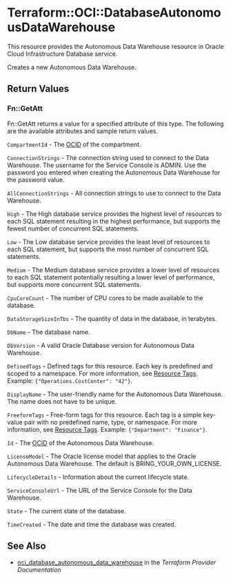 # Terraform::OCI::DatabaseAutonomousDataWarehouse

This resource provides the Autonomous Data Warehouse resource in Oracle Cloud Infrastructure Database service.

Creates a new Autonomous Data Warehouse.

## Return Values

### Fn::GetAtt

Fn::GetAtt returns a value for a specified attribute of this type. The following are the available attributes and sample return values.

`CompartmentId` - The [OCID](https://docs.cloud.oracle.com/iaas/Content/General/Concepts/identifiers.htm) of the compartment.

`ConnectionStrings` - The connection string used to connect to the Data Warehouse. The username for the Service Console is ADMIN. Use the password you entered when creating the Autonomous Data Warehouse for the password value.

`AllConnectionStrings` - All connection strings to use to connect to the Data Warehouse.

`High` - The High database service provides the highest level of resources to each SQL statement resulting in the highest performance, but supports the fewest number of concurrent SQL statements.

`Low` - The Low database service provides the least level of resources to each SQL statement, but supports the most number of concurrent SQL statements.

`Medium` - The Medium database service provides a lower level of resources to each SQL statement potentially resulting a lower level of performance, but supports more concurrent SQL statements.

`CpuCoreCount` - The number of CPU cores to be made available to the database.

`DataStorageSizeInTbs` - The quantity of data in the database, in terabytes.

`DbName` - The database name.

`DbVersion` - A valid Oracle Database version for Autonomous Data Warehouse.

`DefinedTags` - Defined tags for this resource. Each key is predefined and scoped to a namespace. For more information, see [Resource Tags](https://docs.cloud.oracle.com/iaas/Content/General/Concepts/resourcetags.htm).  Example: `{"Operations.CostCenter": "42"}`.

`DisplayName` - The user-friendly name for the Autonomous Data Warehouse. The name does not have to be unique.

`FreeformTags` - Free-form tags for this resource. Each tag is a simple key-value pair with no predefined name, type, or namespace. For more information, see [Resource Tags](https://docs.cloud.oracle.com/iaas/Content/General/Concepts/resourcetags.htm).  Example: `{"Department": "Finance"}`.

`Id` - The [OCID](https://docs.cloud.oracle.com/iaas/Content/General/Concepts/identifiers.htm) of the Autonomous Data Warehouse.

`LicenseModel` - The Oracle license model that applies to the Oracle Autonomous Data Warehouse. The default is BRING_YOUR_OWN_LICENSE.

`LifecycleDetails` - Information about the current lifecycle state.

`ServiceConsoleUrl` - The URL of the Service Console for the Data Warehouse.

`State` - The current state of the database.

`TimeCreated` - The date and time the database was created.

## See Also

* [oci_database_autonomous_data_warehouse](https://www.terraform.io/docs/providers/oci/r/database_autonomous_data_warehouse.html) in the _Terraform Provider Documentation_